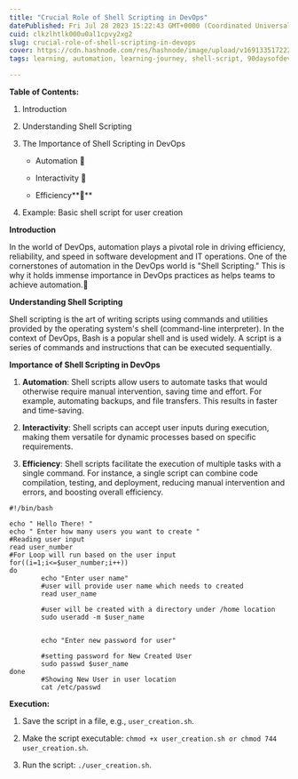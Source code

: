 ```yaml
---
title: "Crucial Role of Shell Scripting in DevOps"
datePublished: Fri Jul 28 2023 15:22:43 GMT+0000 (Coordinated Universal Time)
cuid: clkzlhtlk000u0al1cpvy2xg2
slug: crucial-role-of-shell-scripting-in-devops
cover: https://cdn.hashnode.com/res/hashnode/image/upload/v1691335172228/a82d14fe-b083-413d-a2c0-8cc2b8993172.jpeg
tags: learning, automation, learning-journey, shell-script, 90daysofdevops

---
```


**Table of Contents:**

1. Introduction
    
2. Understanding Shell Scripting
    
3. The Importance of Shell Scripting in DevOps
    
    * Automation **🤖**
        
    * Interactivity **🤝**
        
    * Efficiency**💪**
        
4. Example: Basic shell script for user creation
    

**Introduction**

In the world of DevOps, automation plays a pivotal role in driving efficiency, reliability, and speed in software development and IT operations. One of the cornerstones of automation in the DevOps world is "Shell Scripting." This is why it holds immense importance in DevOps practices as helps teams to achieve automation.🔧

**Understanding Shell Scripting**

Shell scripting is the art of writing scripts using commands and utilities provided by the operating system's shell (command-line interpreter). In the context of DevOps, Bash is a popular shell and is used widely. A script is a series of commands and instructions that can be executed sequentially.

**Importance of Shell Scripting in DevOps**

1. **Automation**: Shell scripts allow users to automate tasks that would otherwise require manual intervention, saving time and effort. For example, automating backups, and file transfers. This results in faster and time-saving.
    
2. **Interactivity**: Shell scripts can accept user inputs during execution, making them versatile for dynamic processes based on specific requirements.
    
3. **Efficiency**: Shell scripts facilitate the execution of multiple tasks with a single command. For instance, a single script can combine code compilation, testing, and deployment, reducing manual intervention and errors, and boosting overall efficiency.
    

```plaintext
#!/bin/bash

echo " Hello There! "
echo " Enter how many users you want to create "
#Reading user input
read user_number
#For Loop will run based on the user input
for((i=1;i<=$user_number;i++))
do
        echo "Enter user name"
        #user will provide user name which needs to created
        read user_name
        
        #user will be created with a directory under /home location
        sudo useradd -m $user_name
        
        
        echo "Enter new password for user"
        
        #setting password for New Created User
        sudo passwd $user_name
done
        #Showing New User in user location
        cat /etc/passwd
```

**Execution:**

1. Save the script in a file, e.g., `user_creation.sh`.
    
2. Make the script executable: `chmod +x user_creation.sh or chmod 744 user_creation.sh`.
    
3. Run the script: `./user_creation.sh`.